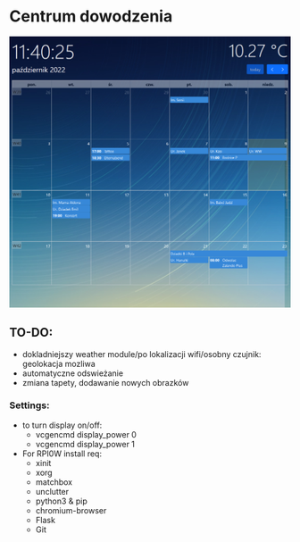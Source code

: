 # Centrum dowodzenia
![](img/dashboard.png)
## TO-DO:
- dokladniejszy weather module/po lokalizacji wifi/osobny czujnik: geolokacja mozliwa
- automatyczne odswieżanie
- zmiana tapety, dodawanie nowych obrazków
### Settings:
- to turn display on/off:
  - vcgencmd display_power 0
  - vcgencmd display_power 1
- For RPI0W install req:
  - xinit
  - xorg
  - matchbox
  - unclutter
  - python3 & pip
  - chromium-browser
  - Flask
  - Git